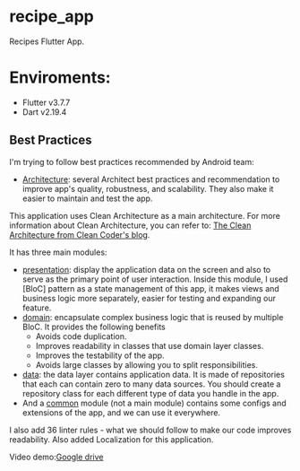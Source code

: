 # recipe_app

Recipes Flutter App.
# Enviroments:
- Flutter v3.7.7
- Dart v2.19.4
## Best Practices
I'm trying to follow best practices recommended by Android team:
- [Architecture](https://developer.android.com/topic/architecture/recommendations): several Architect best practices and recommendation to improve app's quality, robustness, and scalability. They also make it easier to maintain and test the app.

This application uses Clean Architecture as a main architecture.
For more information about Clean Architecture, you can refer to: 
[The Clean Architecture from Clean Coder's blog](https://blog.cleancoder.com/uncle-bob/2012/08/13/the-clean-architecture.html).

It has three main modules:
- [presentation](https://github.com/tungthanh0316/recipe_app/tree/main/lib/presentation): display the application data on the screen and also to serve as the primary point of user interaction. Inside this module, I used [BloC] pattern as a state management of this app, it makes views and business logic more separately, easier for testing and expanding our feature. 
- [domain](https://github.com/tungthanh0316/recipe_app/tree/main/lib/domain): encapsulate complex business logic that is reused by multiple BloC. It provides the following benefits
    - Avoids code duplication.
    - Improves readability in classes that use domain layer classes.
    - Improves the testability of the app.
    - Avoids large classes by allowing you to split responsibilities.
- [data](https://github.com/tungthanh0316/recipe_app/tree/main/lib/data): the data layer contains application data. It is made of repositories that each can contain zero to many data sources. You should create a repository class for each different type of data you handle in the app.
- And a [common](https://github.com/tungthanh0316/recipe_app/tree/main/lib/common) module (not a main module) contains some configs and extensions of the app, and we can use it everywhere.

I also add 36 linter rules - what we should follow to make our code improves readability.
Also added Localization for this application.

Video demo:[Google drive](https://drive.google.com/file/d/1YLEZjknm_ZRIUWq4QEfcQhAg1jue_dLB/view?usp=sharing)

